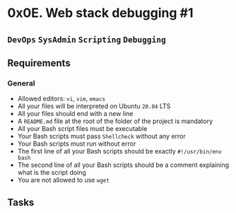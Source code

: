 # 0x0E. Web stack debugging #1
## `DevOps` `SysAdmin` `Scripting` `Debugging`


## Requirements
### General
* Allowed editors: `vi`, `vim`, `emacs`
* All your files will be interpreted on Ubuntu `20.04` LTS
* All your files should end with a new line
* A `README.md` file at the root of the folder of the project is mandatory
* All your Bash script files must be executable
* Your Bash scripts must pass `Shellcheck` without any error
* Your Bash scripts must run without error
* The first line of all your Bash scripts should be exactly `#!/usr/bin/env bash`
* The second line of all your Bash scripts should be a comment explaining what is the script doing
* You are not allowed to use `wget`

## Tasks
